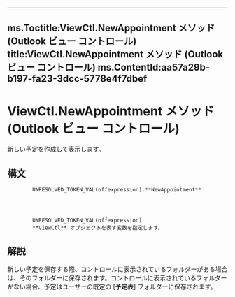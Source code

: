 

---
ms.Toctitle:ViewCtl.NewAppointment メソッド (Outlook ビュー コントロール)
title:ViewCtl.NewAppointment メソッド (Outlook ビュー コントロール)
ms.ContentId:aa57a29b-b197-fa23-3dcc-5778e4f7dbef
---
# ViewCtl.NewAppointment メソッド (Outlook ビュー コントロール)




新しい予定を作成して表示します。



## 構文

            UNRESOLVED_TOKEN_VAL(offexpression).**NewAppointment**




            UNRESOLVED_TOKEN_VAL(offexpression)
            **ViewCtl** オブジェクトを表す変数を指定します。



## 解説
新しい予定を保存する際、コントロールに表示されているフォルダーがある場合は、そのフォルダーに保存されます。コントロールに表示されているフォルダーがない場合、予定はユーザーの既定の [**予定表**] フォルダーに保存されます。





